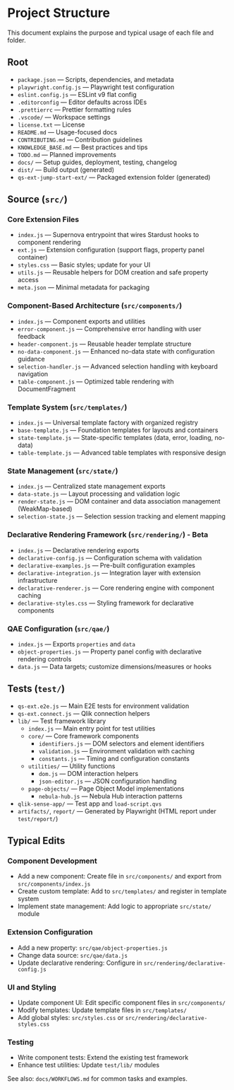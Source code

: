 # Project Structure

This document explains the purpose and typical usage of each file and folder.

## Root

- `package.json` — Scripts, dependencies, and metadata
- `playwright.config.js` — Playwright test configuration
- `eslint.config.js` — ESLint v9 flat config
- `.editorconfig` — Editor defaults across IDEs
- `.prettierrc` — Prettier formatting rules
- `.vscode/` — Workspace settings
- `license.txt` — License
- `README.md` — Usage-focused docs
- `CONTRIBUTING.md` — Contribution guidelines
- `KNOWLEDGE_BASE.md` — Best practices and tips
- `TODO.md` — Planned improvements
- `docs/` — Setup guides, deployment, testing, changelog
- `dist/` — Build output (generated)
- `qs-ext-jump-start-ext/` — Packaged extension folder (generated)

## Source (`src/`)

### Core Extension Files

- `index.js` — Supernova entrypoint that wires Stardust hooks to component rendering
- `ext.js` — Extension configuration (support flags, property panel container)
- `styles.css` — Basic styles; update for your UI
- `utils.js` — Reusable helpers for DOM creation and safe property access
- `meta.json` — Minimal metadata for packaging

### Component-Based Architecture (`src/components/`)

- `index.js` — Component exports and utilities
- `error-component.js` — Comprehensive error handling with user feedback
- `header-component.js` — Reusable header template structure
- `no-data-component.js` — Enhanced no-data state with configuration guidance
- `selection-handler.js` — Advanced selection handling with keyboard navigation
- `table-component.js` — Optimized table rendering with DocumentFragment

### Template System (`src/templates/`)

- `index.js` — Universal template factory with organized registry
- `base-template.js` — Foundation templates for layouts and containers
- `state-template.js` — State-specific templates (data, error, loading, no-data)
- `table-template.js` — Advanced table templates with responsive design

### State Management (`src/state/`)

- `index.js` — Centralized state management exports
- `data-state.js` — Layout processing and validation logic
- `render-state.js` — DOM container and data association management (WeakMap-based)
- `selection-state.js` — Selection session tracking and element mapping

### Declarative Rendering Framework (`src/rendering/`) - Beta

- `index.js` — Declarative rendering exports
- `declarative-config.js` — Configuration schema with validation
- `declarative-examples.js` — Pre-built configuration examples
- `declarative-integration.js` — Integration layer with extension infrastructure
- `declarative-renderer.js` — Core rendering engine with component caching
- `declarative-styles.css` — Styling framework for declarative components

### QAE Configuration (`src/qae/`)

- `index.js` — Exports `properties` and `data`
- `object-properties.js` — Property panel config with declarative rendering controls
- `data.js` — Data targets; customize dimensions/measures or hooks

## Tests (`test/`)

- `qs-ext.e2e.js` — Main E2E tests for environment validation
- `qs-ext.connect.js` — Qlik connection helpers
- `lib/` — Test framework library
  - `index.js` — Main entry point for test utilities
  - `core/` — Core framework components
    - `identifiers.js` — DOM selectors and element identifiers
    - `validation.js` — Environment validation with caching
    - `constants.js` — Timing and configuration constants
  - `utilities/` — Utility functions
    - `dom.js` — DOM interaction helpers
    - `json-editor.js` — JSON configuration handling
  - `page-objects/` — Page Object Model implementations
    - `nebula-hub.js` — Nebula Hub interaction patterns
- `qlik-sense-app/` — Test app and `load-script.qvs`
- `artifacts/`, `report/` — Generated by Playwright (HTML report under `test/report/`)

## Typical Edits

### Component Development

- Add a new component: Create file in `src/components/` and export from `src/components/index.js`
- Create custom template: Add to `src/templates/` and register in template system
- Implement state management: Add logic to appropriate `src/state/` module

### Extension Configuration

- Add a new property: `src/qae/object-properties.js`
- Change data source: `src/qae/data.js`
- Update declarative rendering: Configure in `src/rendering/declarative-config.js`

### UI and Styling

- Update component UI: Edit specific component files in `src/components/`
- Modify templates: Update template files in `src/templates/`
- Add global styles: `src/styles.css` or `src/rendering/declarative-styles.css`

### Testing

- Write component tests: Extend the existing test framework
- Enhance test utilities: Update `test/lib/` modules

See also: `docs/WORKFLOWS.md` for common tasks and examples.
